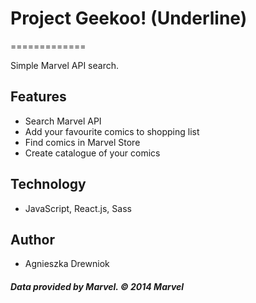 # Project Geekoo! (Underline)
=============

Simple Marvel API search.

## Features

* Search Marvel API
* Add your favourite comics to shopping list
* Find comics in Marvel Store
* Create catalogue of your comics

## Technology

* JavaScript, React.js, Sass

## Author

* Agnieszka Drewniok


##### Data provided by Marvel. © 2014 Marvel



